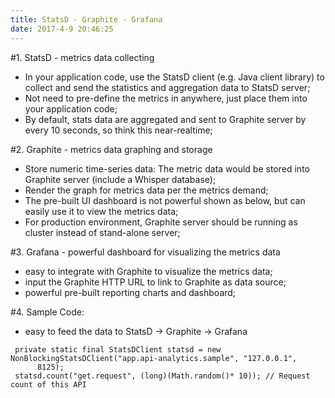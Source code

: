 ```yaml
---
title: StatsD - Graphite - Grafana
date: 2017-4-9 20:46:25
---
```

#1. StatsD - metrics data collecting

  - In your application code, use the StatsD client (e.g. Java client library) to collect and send the statistics and aggregation data to StatsD server;
  - Not need to pre-define the metrics in anywhere, just place them into your application code;
  - By default, stats data are aggregated and sent to Graphite server by every 10 seconds, so think this near-realtime;

#2. Graphite - metrics data graphing and storage
  - Store numeric time-series data: The metric data would be stored into Graphite server (include a Whisper database);
  - Render the graph for metrics data per the metrics demand;
  - The pre-built UI dashboard is not powerful shown as below, but can easily use it to view the metrics data;
  -  For production environment, Graphite server should be running as cluster instead of stand-alone server;

<!-- more -->

#3. Grafana - powerful dashboard for visualizing the metrics data
  - easy to integrate with Graphite to visualize the metrics data;
  - input the Graphite HTTP URL to link to Graphite as data source;
  - powerful pre-built reporting charts and dashboard;

#4.  Sample Code:
 - easy to feed the data to StatsD -> Graphite -> Grafana
```
 private static final StatsDClient statsd = new NonBlockingStatsDClient("app.api-analytics.sample", "127.0.0.1",
      8125);
 statsd.count("get.request", (long)(Math.random()* 10)); // Request count of this API
```
